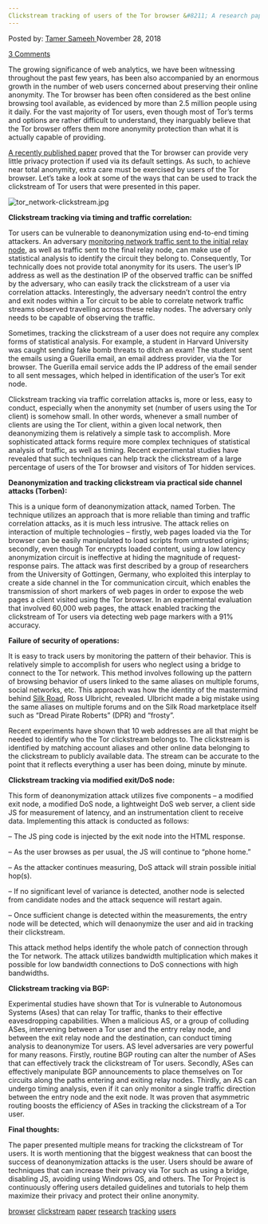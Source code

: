 ```yaml
---
Clickstream tracking of users of the Tor browser &#8211; A research paper
---
```

<article class="post-listing post-27401 post type-post status-publish format-standard has-post-thumbnail hentry 
tag-browser tag-clickstream tag-paper tag-research  tag-tracking tag-users">
<div class="post-inner">
<span>Posted by: <a href="https://www.deepdotweb.com/author/tamersameeh/" title="">Tamer Sameeh </a></span>
<span>November 28, 2018</span>

<span><a href="https://www.deepdotweb.com/2018/11/28/clickstream-tracking-of-users-of-the-tor-browser-a-research-paper/#comments">3 Comments</a></span>


<p>The growing significance of web analytics, we have been witnessing throughout the past few years, has been also accompanied by an enormous growth in the number of web users concerned about preserving their online anonymity. The Tor browser has been often considered as the best online browsing tool available, as evidenced by more than 2.5 million people using it daily. For the vast majority of Tor users, even though most of Tor&#8217;s terms and options are rather difficult to understand, they inarguably believe that the Tor browser offers them more anonymity protection than what it is actually capable of providing.</p>
<p><a href="https://www.tandfonline.com/doi/abs/10.1080/23742917.2018.1518060">A recently published paper</a> proved that the Tor browser can provide very little privacy protection if used via its default settings. As such, to achieve near total anonymity, extra care must be exercised by users of the Tor browser. Let&#8217;s take a look at some of the ways that can be used to track the clickstream of Tor users that were presented in this paper.</p>
<p><img class="wp-image-27404" src="/imgs/2018/11/tor_network-clickstream-jpg-1.jpeg" alt="tor_network-clickstream.jpg" srcset="/imgs/2018/11/tor_network-clickstream-jpg-1.jpeg 680w, /imgs/2018/11/tor_network-clickstream-jpg-1-300x176.jpeg 300w" sizes="(max-width: 680px) 100vw, 680px" /></p>
<p><strong>Clickstream tracking via timing and traffic correlation:</strong></p>
<p>Tor users can be vulnerable to deanonymization using end-to-end timing attackers. An adversary <a href="https://www.deepdotweb.com/2018/10/10/digestor-comparative-tool-for-tor-passive-traffic-analysis-attacks/">monitoring network traffic sent to the initial relay node</a>, as well as traffic sent to the final relay node, can make use of statistical analysis to identify the circuit they belong to. Consequently, Tor technically does not provide total anonymity for its users. The user&#8217;s IP address as well as the destination IP of the observed traffic can be sniffed by the adversary, who can easily track the clickstream of a user via correlation attacks. Interestingly, the adversary needn&#8217;t control the entry and exit nodes within a Tor circuit to be able to correlate network traffic streams observed travelling across these relay nodes. The adversary only needs to be capable of observing the traffic.</p>
<p>Sometimes, tracking the clickstream of a user does not require any complex forms of statistical analysis. For example, a student in Harvard University was caught sending fake bomb threats to ditch an exam! The student sent the emails using a Guerilla email, an email address provider, via the Tor browser. The Guerilla email service adds the IP address of the email sender to all sent messages, which helped in identification of the user&#8217;s Tor exit node.</p>
<p>Clickstream tracking via traffic correlation attacks is, more or less, easy to conduct, especially when the anonymity set (number of users using the Tor client) is somehow small. In other words, whenever a small number of clients are using the Tor client, within a given local network, then deanonymizing them is relatively a simple task to accomplish. More sophisticated attack forms require more complex techniques of statistical analysis of traffic, as well as timing. Recent experimental studies have revealed that such techniques can help track the clickstream of a large percentage of users of the Tor browser and visitors of Tor hidden services.</p>
<p><strong>Deanonymization and tracking clickstream via practical side channel attacks (Torben):</strong></p>
<p>This is a unique form of deanonymization attack, named Torben. The technique utilizes an approach that is more reliable than timing and traffic correlation attacks, as it is much less intrusive. The attack relies on interaction of multiple technologies &#8211; firstly, web pages loaded via the Tor browser can be easily manipulated to load scripts from untrusted origins; secondly, even though Tor encrypts loaded content, using a low latency anonymization circuit is ineffective at hiding the magnitude of request-response pairs. The attack was first described by a group of researchers from the University of Gottingen, Germany, who exploited this interplay to create a side channel in the Tor communication circuit, which enables the transmission of short markers of web pages in order to expose the web pages a client visited using the Tor browser. In an experimental evaluation that involved 60,000 web pages, the attack enabled tracking the clickstream of Tor users via detecting web page markers with a 91% accuracy.</p>
<p><strong>Failure of security of operations:</strong></p>
<p>It is easy to track users by monitoring the pattern of their behavior. This is relatively simple to accomplish for users who neglect using a bridge to connect to the Tor network. This method involves following up the pattern of browsing behavior of users linked to the same aliases on multiple forums, social networks, etc. This approach was how the identity of the mastermind behind <a href="https://www.deepdotweb.com/2015/01/15/step-towards-the-star-chamber/">Silk Road</a>, Ross Ulbricht, revealed. Ulbricht made a big mistake using the same aliases on multiple forums and on the Silk Road marketplace itself such as &#8220;Dread Pirate Roberts&#8221; (DPR) and &#8220;frosty&#8221;.</p>
<p>Recent experiments have shown that 10 web addresses are all that might be needed to identify who the Tor clickstream belongs to. The clickstream is identified by matching account aliases and other online data belonging to the clickstream to publicly available data. The stream can be accurate to the point that it reflects everything a user has been doing, minute by minute.</p>
<p><strong>Clickstream tracking via modified exit/DoS node:</strong></p>
<p>This form of deanonymization attack utilizes five components &#8211; a modified exit node, a modified DoS node, a lightweight DoS web server, a client side JS for measurement of latency, and an instrumentation client to receive data. Implementing this attack is conducted as follows:</p>
<p>&#8211; The JS ping code is injected by the exit node into the HTML response.</p>
<p>&#8211; As the user browses as per usual, the JS will continue to &#8220;phone home.&#8221;</p>
<p>&#8211; As the attacker continues measuring, DoS attack will strain possible initial hop(s).</p>
<p>&#8211; If no significant level of variance is detected, another node is selected from candidate nodes and the attack sequence will restart again.</p>
<p>&#8211; Once sufficient change is detected within the measurements, the entry node will be detected, which will denaonymize the user and aid in tracking their clickstream.</p>
<p>This attack method helps identify the whole patch of connection through the Tor network. The attack utilizes bandwidth multiplication which makes it possible for low bandwidth connections to DoS connections with high bandwidths.</p>
<p><strong>Clickstream tracking via BGP:</strong></p>
<p>Experimental studies have shown that Tor is vulnerable to Autonomous Systems (Ases) that can relay Tor traffic, thanks to their effective eavesdropping capabilities. When a malicious AS, or a group of colluding ASes, intervening between a Tor user and the entry relay node, and between the exit relay node and the destination, can conduct timing analysis to deanonymize Tor users. AS level adversaries are very powerful for many reasons. Firstly, routine BGP routing can alter the number of ASes that can effectively track the clickstream of Tor users. Secondly, ASes can effectively manipulate BGP announcements to place themselves on Tor circuits along the paths entering and exiting relay nodes. Thirdly, an AS can undergo timing analysis, even if it can only monitor a single traffic direction between the entry node and the exit node. It was proven that asymmetric routing boosts the efficiency of ASes in tracking the clickstream of a Tor user.</p>
<p><strong>Final thoughts:</strong></p>
<p>The paper presented multiple means for tracking the clickstream of Tor users. It is worth mentioning that the biggest weakness that can boost the success of deanonymization attacks is the user. Users should be aware of techniques that can increase their privacy via Tor such as using a bridge, disabling JS, avoiding using Windows OS, and others. The Tor Project is continuously offering users detailed guidelines and tutorials to help them maximize their privacy and protect their online anonymity.</p>
</div>
<a href="https://www.deepdotweb.com/tag/browser/" rel="tag">browser</a> <a href="https://www.deepdotweb.com/tag/clickstream/" rel="tag">clickstream</a> <a href="https://www.deepdotweb.com/tag/paper/" rel="tag">paper</a> <a href="https://www.deepdotweb.com/tag/research/" rel="tag">research</a>  <a href="https://www.deepdotweb.com/tag/tracking/" rel="tag">tracking</a> <a href="https://www.deepdotweb.com/tag/users/" rel="tag">users</a></span> <span style="display:none" class="updated">2018-11-28<a href="https://www.deepdotweb.com/author/tamersameeh/" title="Posts by Tamer Sameeh" rel="author">Tamer Sameeh</a></strong></div>
</div>
</article>

